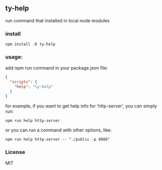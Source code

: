 ## ty-help
run command that installed in local node modules

### install
`npm install -D ty-help`

### usage:
add npm run command in your package.json file:

```json
{
  "scripts": {
    "help": "ty-help"
  }
}
```
for example, if you want to get help info for 'http-server', you can simply run:

`npm run help http-server`

or you can run a command with other options, like:

`npm run help http-server -- "./public -p 8888"`

### License
MIT
